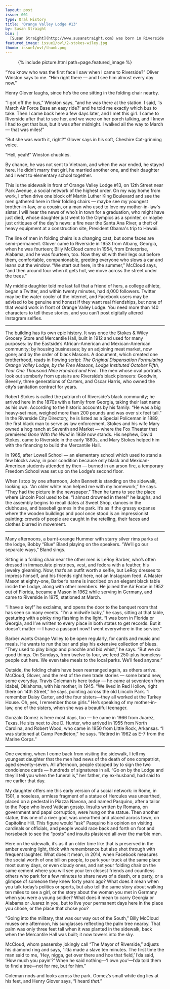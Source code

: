 ```yaml
---
layout: post
issue: 001
type: Oral History
title: 'Orange Valley Lodge #13'
by: Susan Straight
bio: |
  [Susan Straight](http://www.susanstraight.com) was born in Riverside and still lives there with her family. (She can actually see the hospital from her kitchen window, which her daughters find kind of pathetic; most days, she walks the dog past the classroom where she wrote her first short story at 16, at Riverside City College, which they find even more sad.) She has published [seven novels and one middle-grade reader](http://www.susanstraight.com/books/). <cite>Highwire Moon</cite> was a finalist for the National Book Award in 2001; <cite>A Million Nightingales</cite> was a finalist for the <cite>Los Angeles Times</cite> Book Prize in 2006. Her short stories have appeared in <cite>Zoetrope</cite>, <cite>The Ontario Review</cite>, <cite>The Oxford American</cite>, <cite>The Sun</cite>, <cite>Black Clock</cite>, and other magazines. 
featured_image: issue1/ovl/2-stokes-wiley.jpg
thumb: issue1/ovl/thumb.png
---
```


<figure class="right">
{% include picture.html path=page.featured_image %}
</figure>

“You know who was the first face I saw when I came to Riverside?” Oliver Winston says to me. “Him right there — and I see him almost every day now.” 

Henry Glover laughs, since he’s the one sitting in the folding chair nearby. 

“I got off the bus,” Winston says, “and he was there at the station. I said, ‘Is March Air Force Base an easy ride?’ and he told me exactly which bus to take. Then I came back here a few days later, and I met this girl. I came to Riverside after that to see her, and we were on her porch talking, and I knew I had to get that bus, but it was after midnight. I walked all the way to March — that was miles!”

“But she was worth it, right?” Glover says in his soft, Cheshire Cat-grinning voice.

“Hell, yeah!” Winston chuckles. 

By chance, he was not sent to Vietnam, and when the war ended, he stayed here. He didn’t marry that girl, he married another one, and their daughter and I went to elementary school together. 

This is the sidewalk in front of Orange Valley Lodge #13, on 12th Street near Park Avenue, a social network of the highest order. On my way home from work, I often drive one block off Martin Luther King Boulevard and see the men gathered here in their folding chairs — maybe see my youngest brother-in-law, or a cousin, or a man who used to love my mother-in-law's sister. I will hear the news of who’s in town for a graduation, who might have just died, whose daughter just went to the Olympics as a sprinter, or maybe just critiques of the day's news: a fire near the Santa Ana River, a theft of heavy equipment at a construction site, President Obama's trip to Hawaii.

The line of men in folding chairs is a changing cast, but some faces are semi-permanent. Glover came to Riverside in 1953 from Albany, Georgia, when he was fourteen; Billy McCloud came in 1954, from Enterprise, Alabama, and he was fourteen, too. Now they sit with their legs out before them, comfortable, companionable, greeting everyone who slows a car and leans out the window. “We start out here, in the summer,” McCloud says, “and then around four when it gets hot, we move across the street under the trees.”

My middle daughter told me last fall that a friend of hers, a college athlete, began a Twitter, and within twenty minutes, had 4,000 followers. Twitter may be the water cooler of the internet, and Facebook users may be advised to be genuine and honest if they want real friendships, but none of that would work in front of Orange Valley Lodge. You need more than 140 characters to tell these stories, and you can’t post digitally altered Instagram selfies.

***

The building has its own epic history. It was once the Stokes & Wiley Grocery Store and Mercantile Hall, built in 1912 and used for many purposes: by the Eastside’s African-American and Mexican-American community; by housing businesses; by an adjoining meat market, now gone; and by the order of black Masons. A document, which created one brotherhood, reads in flowing script: <em>The Original Dispensation Formulating Orange Valley Lodge, by the Free Masons, Lodge Instituted October Fifth, Year One Thousand Nine Hundred and Five</em>. The men whose oval portraits look out somberly from upstairs are Riverside’s black pioneers: Goodwin, Beverly, three generations of Carters, and Oscar Harris, who owned the city’s sanitation contract for years. 

Robert Stokes is called the patriarch of Riverside’s black community; he arrived here in the 1870s with a family from Georgia, taking their last name as his own. According to the historic accounts by his family: “He was a big heavy-set man, weighed more than 200 pounds and was over six feet tall.” In the Riverside City Directory, he is listed as a Special Policeman in 1889, the first black man to serve as law enforcement. Stokes and his wife Mary owned a hog ranch at Seventh and Market — where the Fox Theater that premiered <cite>Gone With the Wind</cite> in 1939 now stands. His nephew, David Stokes, came to Riverside in the early 1880s, and Mary Stokes helped him with the financing to build the Mercantile Hall.

In 1965, after Lowell School — an elementary school which used to stand a few blocks away, in poor condition because only black and Mexican-American students attended by then — burned in an arson fire, a temporary Freedom School was set up on the Lodge’s second floor.

When I stop by one afternoon, John Bennett is standing on the sidewalk, looking up. “An older white man helped me with my homework,” he says. “They had the picture in the newspaper.” Then he turns to see the place where Lincoln Pool used to be. “I almost drowned in there!” he laughs, and the assembly begins to recall dates at Sweet Shop, dances in the clubhouse, and baseball games in the park. It’s as if the grassy expanse where the wooden buildings and pool once stood is an impressionist painting: crowds of people are caught in the retelling, their faces and clothes blurred in movement.

***

Many afternoons, a burnt-orange Hummer with starry silver rims parks at the lodge, Bobby “Blue” Bland playing on the speakers. “We’ll go our separate ways,” Bland sings. 

Sitting in a folding chair near the other men is LeRoy Barber, who’s often dressed in immaculate pinstripes, vest, and fedora with a feather, his jewelry gleaming. Now, that’s an outfit worth a selfie, but LeRoy dresses to impress himself, and his friends right here, not an Instagram feed. A Master Mason at eighty-one, Barber’s name is inscribed on an elegant black table inside the Lodge, along with other members. He joined the Air Force in 1952 out of Florida, became a Mason in 1962 while serving in Germany, and came to Riverside in 1975, stationed at March. 

“I have a key!” he exclaims, and opens the door to the banquet room that has seen so many events. “I’m a midwife baby,” he says, sitting at that table, gesturing with a pinky ring flashing in the light. “I was born in Florida or Georgia, and I’ve written to every place in both states to get records. But it doesn’t matter — I have a passport now! I went everywhere in the service.”

Barber wants Orange Valley to be open regularly, for cards and music and meals. He wants to run the bar and play his extensive collection of blues. “They used to play bingo and pinochle and bid whist,” he says. “But we do good things. On Sundays, from twelve to four, we feed 250-plus homeless people out here. We even take meals to the local parks. We’ll feed anyone.”

Outside, the folding chairs have been rearranged again, as others arrive. McCloud, Glover, and the rest of the men trade stories — some brand new, some everyday. Travis Coleman is here today — he came at seventeen from Idabel, Oklahoma, with his mother, in 1945. “We lived in Red Hollow, right there on 14th Street,” he says, pointing across the old Lincoln Park. “I remember Daisy Carter, and the four sisters—they all worked at the Turkey House. Oh, yes, I remember those girls.” He’s speaking of my mother-in-law, one of the sisters, when she was a beautiful teenager.

Gonzalo Gomez is here most days, too — he came in 1966 from Juarez, Texas. He sits next to Joe D. Hunter, who arrived in 1955 from North Carolina, and Robert Wood, who came in 1950 from Little Rock, Arkansas. “I was stationed at Camp Pendleton,” he says. “Retired in 1962 as E-7 from the Marine Corps.”

***

One evening, when I come back from visiting the sidewalk, I tell my youngest daughter that the men had news of the death of one compatriot, aged seventy-seven. All afternoon, people stopped by to sign the two condolence cards — hundreds of signatures in all. “Go on by the Lodge and they’ll tell you when the funeral is,” her father, my ex-husband, had said to me earlier that day. 

My daughter offers me this early version of a social network: in Rome, in 1501, a noseless, armless fragment of a statue of Hercules was unearthed, placed on a pedestal in Piazza Navona, and named Pasquino, after a tailor to the Pope who loved Vatican gossip. Insults written by Romans, on government and papal corruption, were hung on the statue. Then another statue, this one of a river god, was unearthed and placed across town, on Capitoline Hill. This figure would “ask” Pasquino his opinion on visiting cardinals or officials, and people would race back and forth on foot and horseback to see the “posts” and insults plastered all over the marble men.

Here on the sidewalk, it’s as if an older time like that is preserved in the amber evening light, thick with remembrance but also shot through with frequent laughter. What does it mean, in 2014, when Facebook measures the social worth of one billion people, to park your truck at the same place most sunny days, or even cloudy ones, and set your folding chair on the same cement where you will see your ten closest friends and countless others who park for a few minutes to share news of a death, or a party, or a glimpse of someone they knew forty years ago? What does it mean when you talk today’s politics or sports, but also tell the same story about walking ten miles to see a girl, or the story about the woman you met in Germany when you were a young soldier? What does it mean to carry Georgia or Alabama or Juarez in you, but to live your permanent days here in the place you chose, or the place that chose you?

“Going into the military, that was our way out of the South,” Billy McCloud muses one afternoon, his sunglasses reflecting the palm tree nearby. That palm was only three feet tall when it was planted in the sidewalk, back when the Mercantile Hall was built; it now towers into the sky.

McCloud, whom passersby jokingly call “The Mayor of Riverside,” adjusts his diamond ring and says, “I’da made a slave ten minutes. The first time the man said to me, ‘Hey, nigga, get over there and hoe that field,’ I’da said, ‘How much you payin’?’ When he said nothing—‘I own you’—I’da told them to find a tree—not for me, but for him.”

Coleman nods and looks across the park. Gomez’s small white dog lies at his feet, and Henry Glover says, “I heard <em>that</em>.”

